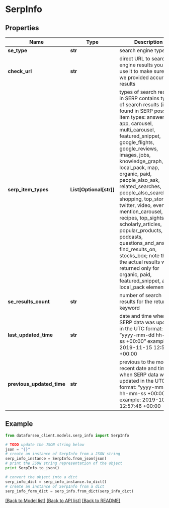 # SerpInfo


## Properties

Name | Type | Description | Notes
------------ | ------------- | ------------- | -------------
**se_type** | **str** | search engine type | [optional] 
**check_url** | **str** | direct URL to search engine results you can use it to make sure that we provided accurate results | [optional] 
**serp_item_types** | **List[Optional[str]]** | types of search results in SERP contains types of search results (items) found in SERP possible item types: answer_box, app, carousel, multi_carousel, featured_snippet, google_flights, google_reviews, images, jobs, knowledge_graph, local_pack, map, organic, paid, people_also_ask, related_searches, people_also_search, shopping, top_stories, twitter, video, events, mention_carousel, recipes, top_sights, scholarly_articles, popular_products, podcasts, questions_and_answers, find_results_on, stocks_box; note that the actual results will be returned only for organic, paid, featured_snippet, and local_pack elements | [optional] 
**se_results_count** | **str** | number of search results for the returned keyword | [optional] 
**last_updated_time** | **str** | date and time when SERP data was updated in the UTC format: “yyyy-mm-dd hh-mm-ss +00:00” example: 2019-11-15 12:57:46 +00:00 | [optional] 
**previous_updated_time** | **str** | previous to the most recent date and time when SERP data was updated in the UTC format: “yyyy-mm-dd hh-mm-ss +00:00” example: 2019-10-15 12:57:46 +00:00 | [optional] 

## Example

```python
from dataforseo_client.models.serp_info import SerpInfo

# TODO update the JSON string below
json = "{}"
# create an instance of SerpInfo from a JSON string
serp_info_instance = SerpInfo.from_json(json)
# print the JSON string representation of the object
print SerpInfo.to_json()

# convert the object into a dict
serp_info_dict = serp_info_instance.to_dict()
# create an instance of SerpInfo from a dict
serp_info_form_dict = serp_info.from_dict(serp_info_dict)
```
[[Back to Model list]](../README.md#documentation-for-models) [[Back to API list]](../README.md#documentation-for-api-endpoints) [[Back to README]](../README.md)


